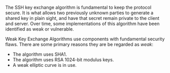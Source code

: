 The SSH key exchange algorithm is fundamental to keep the protocol secure. It is what allows two previously unknown parties to generate a shared key in plain sight, and have that secret remain private to the client and server.
Over time, some implementations of this algorithm have been identified as weak or vulnerable.

Weak Key Exchange Algorithms use components with fundamental security flaws. There are some primary reasons they are be regarded as *weak*:

- The algorithm uses SHA1.
- The algorithm uses RSA 1024-bit modulus keys.
- A weak elliptic curve is in use.


